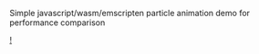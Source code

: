 Simple javascript/wasm/emscripten particle animation demo for performance comparison

[!](demo_screenshot.png)
